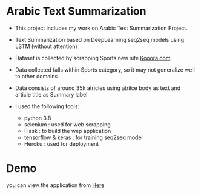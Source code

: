 # Arabic Text Summarization 

- This project includes my work on Arabic Text Summarization Project.

- Text Summarization based on DeepLearning seq2seq models using LSTM (without attention)

- Dataset is collected by scrapping Sports new site [Kooora.com](https://www.kooora.com/).

- Data collected falls within Sports category, so it may not generalize well to other domains
- Data consists of around 35k atricles using atrilce body as text and article title as Summary label

- I used the following tools:
    - python 3.8
    - selenium : used for web scrapping
    - Flask : to build the wep application
    - tensorflow & keras : for training seq2seq model
    - Heroku : used for deployment


# Demo

you can view the application from [Here](#)




